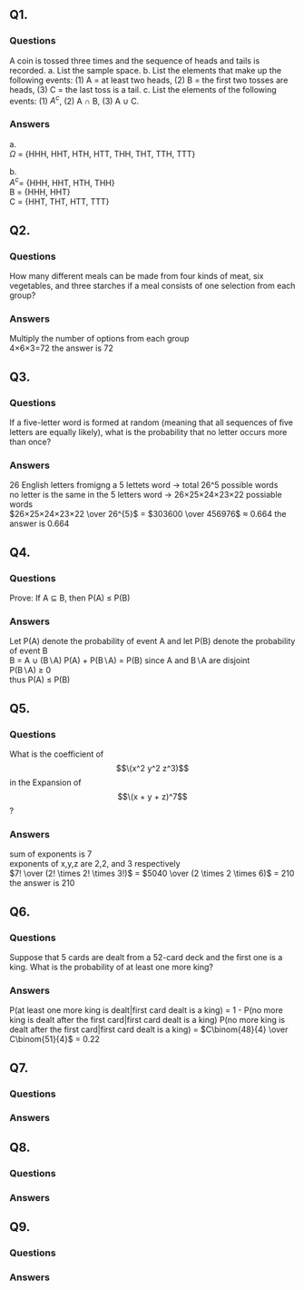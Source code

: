 ## Q1. 
### Questions 
A coin is tossed three times and the sequence of heads and tails is recorded.
a. List the sample space.
b. List the elements that make up the following events: (1) A = at least two
heads, (2) B = the first two tosses are heads, (3) C = the last toss is a tail. c. List the elements of the following events: (1) $A^{c}$, (2) A ∩ B, (3) A ∪ C.
### Answers
a.   
   $\Omega$ = \{HHH, HHT, HTH, HTT, THH, THT, TTH, TTT\}  
  
b.  
   $A^{c}$= \{HHH, HHT, HTH, THH\}  
   B = \{HHH, HHT\}  
   C = \{HHT, THT, HTT, TTT\}
## Q2.
### Questions
How many different meals can be made from four kinds of meat, six vegetables, and three starches if a meal consists of one selection from each group?  
### Answers
Multiply the number of options from each group  
4×6×3=72
the answer is 72
## Q3.
### Questions
If a five-letter word is formed at random (meaning that all sequences of five letters are equally likely), what is the probability that no letter occurs more than once?  
### Answers
26 English letters fromigng a 5 lettets word → total 26^5 possible words  
no letter is the same in the 5 letters word → 26×25×24×23×22 possiable words  
$26×25×24×23×22 \over 26^{5}$ = $303600 \over 456976$ ≈ 0.664
the answer is 0.664
## Q4.
### Questions
Prove: If A ⊆ B, then P(A) ≤ P(B)  
### Answers
Let P(A) denote the probability of event A and let P(B) denote the probability of event B  
B = A ∪ (B∖A)
P(A) + P(B∖A) = P(B) since A and B∖A are disjoint  
P(B∖A) ≥ 0  
thus P(A) ≤ P(B)  
## Q5.
### Questions
What is the coefficient of $$\(x^2 y^2 z^3)$$ in the Expansion of $$\(x + y + z)^7$$?  
### Answers
sum of exponents is 7  
exponents of x,y,z are 2,2, and 3 respectively  
$7! \over (2! \times 2! \times 3!)$ = $5040 \over (2 \times 2 \times 6)$ = 210  
the answer is 210  
## Q6.
### Questions
Suppose that 5 cards are dealt from a 52-card deck and the first one is a king. What is the probability of at least one more king?  
### Answers
P(at least one more king is dealt|first card dealt is a king) = 1 - P(no more king is dealt after the first card|first card dealt is a king)
P(no more king is dealt after the first card|first card dealt is a king) = $C\binom{48}{4} \over C\binom{51}{4}$ = 0.22
## Q7.
### Questions
### Answers
## Q8.
### Questions
### Answers
## Q9.
### Questions
### Answers
